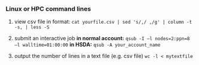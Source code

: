 ### Linux or HPC command lines 
1. view csv file in format: 
```cat yourfile.csv | sed 's/,/ ,/g' | column -t -s, | less -S```

2. submit an interactive job **in normal account:** 
```qsub -I –l nodes=2:ppn=8 –l walltime=01:00:00```
**in HSDA:**
```qsub -A your_account_name```

3. output the number of lines in a text file (e.g. csv file) 
```wc -l < mytextfile```
